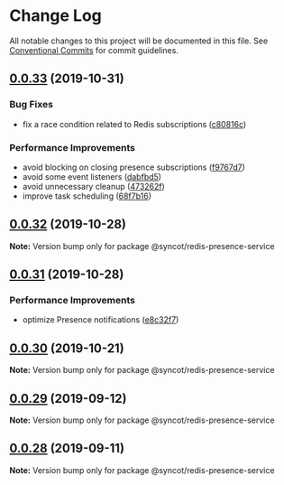 # Change Log

All notable changes to this project will be documented in this file.
See [Conventional Commits](https://conventionalcommits.org) for commit guidelines.

## [0.0.33](https://github.com/SyncOT/SyncOT/compare/@syncot/redis-presence-service@0.0.32...@syncot/redis-presence-service@0.0.33) (2019-10-31)


### Bug Fixes

* fix a race condition related to Redis subscriptions ([c80816c](https://github.com/SyncOT/SyncOT/commit/c80816c967879fc2ba6f0223afc4ef645afdb949))


### Performance Improvements

* avoid blocking on closing presence subscriptions ([f9767d7](https://github.com/SyncOT/SyncOT/commit/f9767d775c8e62be37e46b5c4e07202f34400473))
* avoid some event listeners ([dabfbd5](https://github.com/SyncOT/SyncOT/commit/dabfbd5f78d7784aa41d2723b5320b2011bd0e1c))
* avoid unnecessary cleanup ([473262f](https://github.com/SyncOT/SyncOT/commit/473262fea8fa290c5a108b3c3521997703797189))
* improve task scheduling ([68f7b16](https://github.com/SyncOT/SyncOT/commit/68f7b1684f3a08776ef355ca4b765216b0479dff))





## [0.0.32](https://github.com/SyncOT/SyncOT/compare/@syncot/redis-presence-service@0.0.31...@syncot/redis-presence-service@0.0.32) (2019-10-28)

**Note:** Version bump only for package @syncot/redis-presence-service





## [0.0.31](https://github.com/SyncOT/SyncOT/compare/@syncot/redis-presence-service@0.0.30...@syncot/redis-presence-service@0.0.31) (2019-10-28)


### Performance Improvements

* optimize Presence notifications ([e8c32f7](https://github.com/SyncOT/SyncOT/commit/e8c32f7e6b85534f45f4d43f129736c6ae8bd02f))





## [0.0.30](https://github.com/SyncOT/SyncOT/compare/@syncot/redis-presence-service@0.0.29...@syncot/redis-presence-service@0.0.30) (2019-10-21)

**Note:** Version bump only for package @syncot/redis-presence-service





## [0.0.29](https://github.com/SyncOT/SyncOT/compare/@syncot/redis-presence-service@0.0.28...@syncot/redis-presence-service@0.0.29) (2019-09-12)

**Note:** Version bump only for package @syncot/redis-presence-service





## [0.0.28](https://github.com/SyncOT/SyncOT/compare/@syncot/redis-presence-service@0.0.27...@syncot/redis-presence-service@0.0.28) (2019-09-11)

**Note:** Version bump only for package @syncot/redis-presence-service
